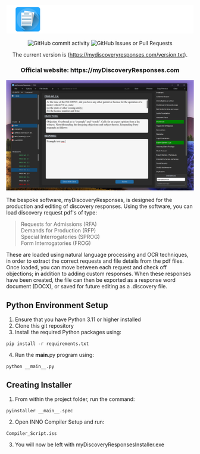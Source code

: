 <div align="center">
  <picture>
      <img src="./Images/TITLE_IMAGE.PNG">
    </picture>
<br />

![GitHub commit activity](https://img.shields.io/github/commit-activity/t/RENYREYNOLDSON/myDiscoveryResponses)
![GitHub Issues or Pull Requests](https://img.shields.io/github/issues/RENYREYNOLDSON/myDiscoveryResponses)

The current version is (https://mydiscoveryresponses.com/version.txt).


<h3>
Official website: https://myDiscoveryResponses.com
</h3>
</div>

![Example Screenshot](./Images/USER_GUIDE_IMAGE.png)

The bespoke software, myDiscoveryResponses, is designed for the production and editing of discovery responses. Using the software, you can load discovery request pdf's of type: 
> Requests for Admissions (RFA)
> <br />
> Demands for Production (RFP)
> <br />
> Special Interrogatories (SPROG)
> <br />
> Form Interrogatories (FROG)

These are loaded using natural language processing and OCR techniques, in order to extract the correct requests and file details from the pdf files.
Once loaded, you can move between each request and check off objections; in addition to adding custom responses. When these responses have been created, the file can then be exported as a response word document (DOCX), or saved for future editing as a .discovery file.



## Python Environment Setup
1. Ensure that you have Python 3.11 or higher installed
2. Clone this git repository
3. Install the required Python packages using:
```
pip install -r requirements.txt
```
4. Run the __main__.py program using:
```
python __main__.py
```
## Creating Installer
1. From within the project folder, run the command:
```
pyinstaller __main__.spec
```
2. Open INNO Compiler Setup and run:
```
Compiler_Script.iss
```
3. You will now be left with myDiscoveryResponsesInstaller.exe

